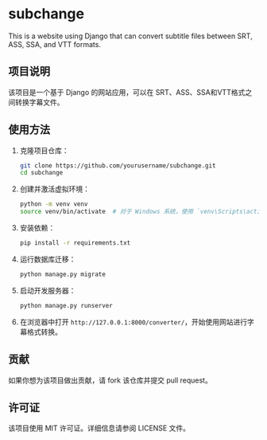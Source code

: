 # subchange
This is a website using Django that can convert subtitle files between SRT, ASS, SSA, and VTT formats.

## 项目说明
该项目是一个基于 Django 的网站应用，可以在 SRT、ASS、SSA和VTT格式之间转换字幕文件。

## 使用方法
1. 克隆项目仓库：
    ```bash
    git clone https://github.com/yourusername/subchange.git
    cd subchange
    ```

2. 创建并激活虚拟环境：
    ```bash
    python -m venv venv
    source venv/bin/activate  # 对于 Windows 系统，使用 `venv\Scripts\activate`
    ```

3. 安装依赖：
    ```bash
    pip install -r requirements.txt
    ```

4. 运行数据库迁移：
    ```bash
    python manage.py migrate
    ```

5. 启动开发服务器：
    ```bash
    python manage.py runserver
    ```

6. 在浏览器中打开 `http://127.0.0.1:8000/converter/`，开始使用网站进行字幕格式转换。

## 贡献
如果你想为该项目做出贡献，请 fork 该仓库并提交 pull request。

## 许可证
该项目使用 MIT 许可证。详细信息请参阅 LICENSE 文件。
